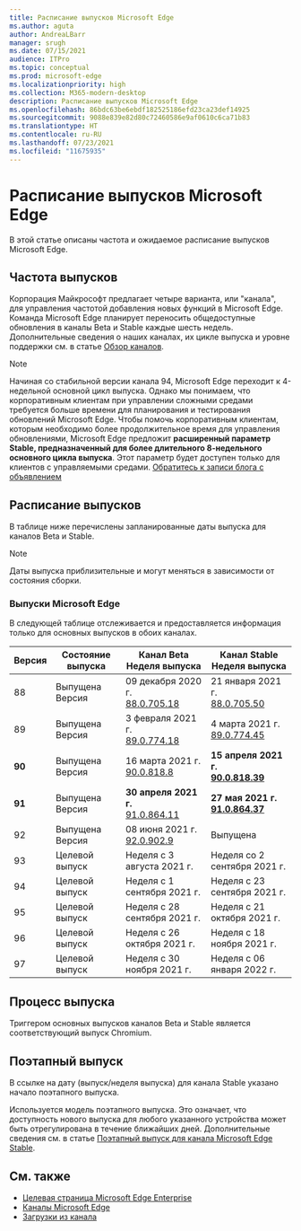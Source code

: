 ```yaml
---
title: Расписание выпусков Microsoft Edge
ms.author: aguta
author: AndreaLBarr
manager: srugh
ms.date: 07/15/2021
audience: ITPro
ms.topic: conceptual
ms.prod: microsoft-edge
ms.localizationpriority: high
ms.collection: M365-modern-desktop
description: Расписание выпусков Microsoft Edge
ms.openlocfilehash: 86bdc63be6ebdf182525186efd23ca23def14925
ms.sourcegitcommit: 9088e839e82d80c72460586e9af0610c6ca71b83
ms.translationtype: HT
ms.contentlocale: ru-RU
ms.lasthandoff: 07/23/2021
ms.locfileid: "11675935"
---
```

# <a name="microsoft-edge-release-schedule"></a>Расписание выпусков Microsoft Edge

В этой статье описаны частота и ожидаемое расписание выпусков Microsoft Edge.

## <a name="release-cadence"></a>Частота выпусков

Корпорация Майкрософт предлагает четыре варианта, или "канала", для управления частотой добавления новых функций в Microsoft Edge. Команда Microsoft Edge планирует переносить общедоступные обновления в каналы Beta и Stable каждые шесть недель. Дополнительные сведения о наших каналах, их цикле выпуска и уровне поддержки см. в статье [Обзор каналов](./microsoft-edge-channels.md#channel-overview).

> [!NOTE]
> Начиная со стабильной версии канала 94, Microsoft Edge переходит к 4-недельной основной цикл выпуска. Однако мы понимаем, что корпоративным клиентам при управлении сложными средами требуется больше времени для планирования и тестирования обновлений Microsoft Edge. Чтобы помочь корпоративным клиентам, которым необходимо более продолжительное время для управления обновлениями, Microsoft Edge предложит **расширенный параметр Stable, предназначенный для более длительного 8-недельного основного цикла выпуска**. Этот параметр будет доступен только для клиентов с управляемыми средами. [Обратитесь к записи блога с объявлением](https://blogs.windows.com/msedgedev/2021/07/15/opt-in-extended-stable-release-cycle/)

## <a name="release-schedule"></a>Расписание выпусков

В таблице ниже перечислены запланированные даты выпуска для каналов Beta и Stable.

> [!NOTE]
> Даты выпуска приблизительные и могут меняться в зависимости от состояния сборки.

### <a name="microsoft-edge-releases"></a>Выпуски Microsoft Edge

В следующей таблице отслеживается и предоставляется информация только для основных выпусков в обоих каналах.

| Версия | Состояние выпуска | Канал Beta<br>Неделя выпуска | Канал Stable<br>Неделя выпуска |
|---------|-----|------|--------|
| 88 | Выпущена<br>Версия | 09 декабря 2020 г.<br>[88.0.705.18](/deployedge/microsoft-edge-relnote-archive-beta-channel#version-88070518-december-9) | 21 января 2021 г.<br>[88.0.705.50](/deployedge/microsoft-edge-relnote-archive-stable-channel#version-88070550-january-21)|
| 89 | Выпущена<br>Версия | 3 февраля 2021 г.<br>[89.0.774.18](/deployedge/microsoft-edge-relnote-beta-channel#version-89077423-february-8) | 4 марта 2021 г.<br>[89.0.774.45](/deployedge/microsoft-edge-relnote-stable-channel#version-89077445-march-4) |
| **90** | Выпущена<br>Версия | 16 марта 2021 г.<br>[90.0.818.8](/deployedge/microsoft-edge-relnote-beta-channel#version-9008188-march-16) | **15 апреля 2021 г.**<BR>**[90.0.818.39](/deployedge/microsoft-edge-relnote-stable-channel#version-90081839-april-15)** |
| **91** | Выпущена<br>Версия | **30 апреля 2021 г.**<br>[91.0.864.11](/deployedge/microsoft-edge-relnote-beta-channel#version-91086411-april-30) | **27 мая 2021 г.**<BR>**[91.0.864.37](/deployedge/microsoft-edge-relnote-stable-channel#version-91086437-may-27)** |
| 92 | Выпущена<br>Версия | 08 июня 2021 г.<br>[92.0.902.9](/deployedge/microsoft-edge-relnote-beta-channel#version-9209029-june-08) | Выпущена |
| 93 | Целевой выпуск | Неделя с 3 августа 2021 г. | Неделя со 2 сентября 2021 г. |
| 94 | Целевой выпуск | Неделя с 1 сентября 2021 г. | Неделя с 23 сентября 2021 г. |
| 95 | Целевой выпуск | Неделя с 28 сентября 2021 г. | Неделя с 21 октября 2021 г. |
| 96 | Целевой выпуск | Неделя с 26 октября 2021 г. | Неделя с 18 ноября 2021 г. |
| 97 | Целевой выпуск | Неделя с 30 ноября 2021 г. | Неделя с 06 января 2022 г. |

## <a name="release-process"></a>Процесс выпуска

Триггером основных выпусков каналов Beta и Stable является соответствующий выпуск Chromium.

## <a name="progressive-rollouts"></a>Поэтапный выпуск

В ссылке на дату (выпуск/неделя выпуска) для канала Stable указано начало поэтапного выпуска.

Используется модель поэтапного выпуска. Это означает, что доступность нового выпуска для любого указанного устройства может быть отрегулирована в течение ближайших дней. Дополнительные сведения см. в статье [Поэтапный выпуск для канала Microsoft Edge Stable](/deployedge/microsoft-edge-update-progressive-rollout).

## <a name="see-also"></a>См. также

- [Целевая страница Microsoft Edge Enterprise](https://aka.ms/EdgeEnterprise)
- [Каналы Microsoft Edge](/deployedge/microsoft-edge-channels)
- [Загрузки из канала](https://www.microsoft.com/edge/business/download)
